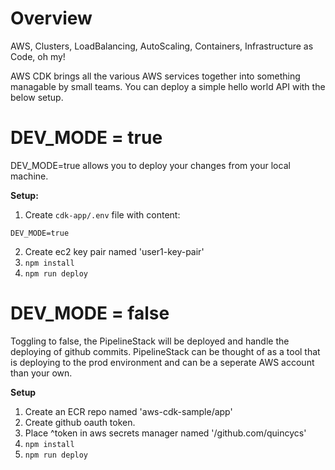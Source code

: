 # Overview

AWS, Clusters, LoadBalancing, AutoScaling, Containers, Infrastructure as Code, oh my!

AWS CDK brings all the various AWS services together into something managable by small teams. You can deploy a simple hello world API with the below setup.

# DEV_MODE = true

DEV_MODE=true allows you to deploy your changes from your local machine.

**Setup:**

1. Create `cdk-app/.env` file with content:

```
DEV_MODE=true
```

2. Create ec2 key pair named 'user1-key-pair'
1. `npm install`
1. `npm run deploy`

# DEV_MODE = false

Toggling to false, the PipelineStack will be deployed and handle the deploying of github commits. PipelineStack can be thought of as a tool that is deploying to the prod environment and can be a seperate AWS account than your own.

**Setup**

1. Create an ECR repo named 'aws-cdk-sample/app'
1. Create github oauth token.
1. Place ^token in aws secrets manager named '/github.com/quincycs'
1. `npm install`
1. `npm run deploy`
